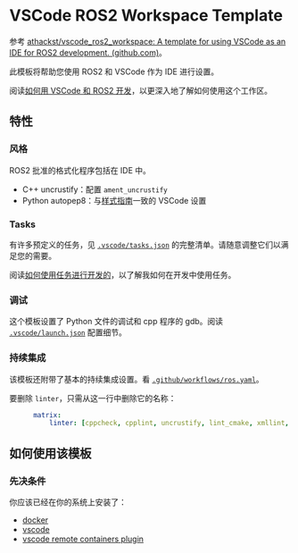 # VSCode ROS2 Workspace Template

参考 [athackst/vscode_ros2_workspace: A template for using VSCode as an IDE for ROS2 development. (github.com)](https://github.com/athackst/vscode_ros2_workspace)。

此模板将帮助您使用 ROS2 和 VSCode 作为 IDE 进行设置。

阅读[如何用 VSCode 和 ROS2 开发](https://www.allisonthackston.com/articles/vscode_docker_ros2.html)，以更深入地了解如何使用这个工作区。

## 特性

### 风格

ROS2 批准的格式化程序包括在 IDE 中。
- C++ uncrustify：配置 `ament_uncrustify` 
- Python autopep8：与[样式指南](https://index.ros.org/doc/ros2/Contributing/Code-Style-Language-Versions/)一致的 VSCode 设置

### Tasks

有许多预定义的任务，见 [`.vscode/tasks.json`](https://github.com/athackst/vscode_ros2_workspace/blob/foxy/.vscode/tasks.json) 的完整清单。请随意调整它们以满足您的需要。

阅读[如何使用任务进行开发的](https://www.allisonthackston.com/articles/vscode_tasks.html)，以了解我如何在开发中使用任务。

### 调试

这个模板设置了 Python 文件的调试和 cpp 程序的 gdb。阅读 [`.vscode/launch.json`](https://github.com/athackst/vscode_ros2_workspace/blob/foxy/.vscode/launch.json) 配置细节。

### 持续集成

该模板还附带了基本的持续集成设置。看 [`.github/workflows/ros.yaml`](https://github.com/athackst/vscode_ros2_workspace/blob/foxy/.github/workflows/ros.yaml)。

要删除 `linter`，只需从这一行中删除它的名称：

```yaml
      matrix:
          linter: [cppcheck, cpplint, uncrustify, lint_cmake, xmllint, flake8, pep257]
```

## 如何使用该模板

### 先决条件

你应该已经在你的系统上安装了：

* [docker](https://docs.docker.com/engine/install/)
* [vscode](https://code.visualstudio.com/)
* [vscode remote containers plugin](https://marketplace.visualstudio.com/items?itemName=ms-vscode-remote.remote-containers)

